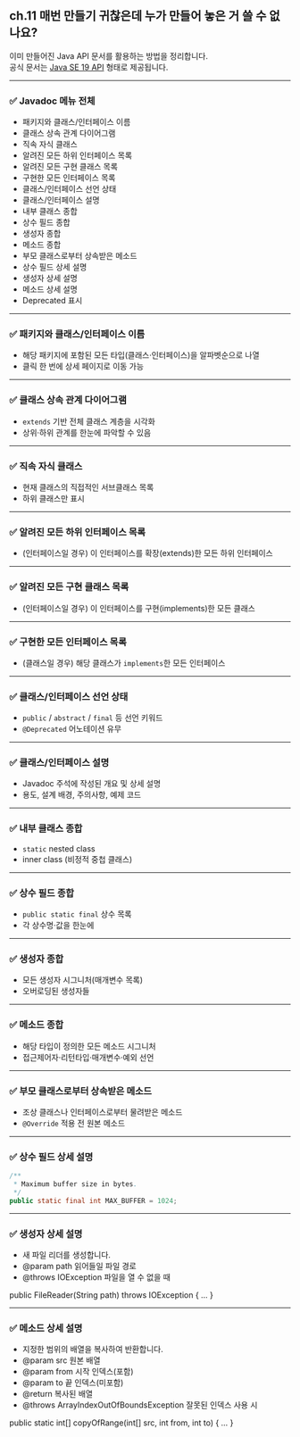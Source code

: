 ## ch.11 매번 만들기 귀찮은데 누가 만들어 놓은 거 쓸 수 없나요?

이미 만들어진 Java API 문서를 활용하는 방법을 정리합니다.  
공식 문서는 [Java SE 19 API](https://docs.oracle.com/en/java/javase/19/docs/api/index.html) 형태로 제공됩니다.

---

### ✅ Javadoc 메뉴 전체

- 패키지와 클래스/인터페이스 이름  
- 클래스 상속 관계 다이어그램  
- 직속 자식 클래스  
- 알려진 모든 하위 인터페이스 목록  
- 알려진 모든 구현 클래스 목록  
- 구현한 모든 인터페이스 목록  
- 클래스/인터페이스 선언 상태  
- 클래스/인터페이스 설명  
- 내부 클래스 종합  
- 상수 필드 종합  
- 생성자 종합  
- 메소드 종합  
- 부모 클래스로부터 상속받은 메소드  
- 상수 필드 상세 설명  
- 생성자 상세 설명  
- 메소드 상세 설명  
- Deprecated 표시  

---

### ✅ 패키지와 클래스/인터페이스 이름  
- 해당 패키지에 포함된 모든 타입(클래스·인터페이스)을 알파벳순으로 나열  
- 클릭 한 번에 상세 페이지로 이동 가능  

---

### ✅ 클래스 상속 관계 다이어그램  
- `extends` 기반 전체 클래스 계층을 시각화  
- 상위·하위 관계를 한눈에 파악할 수 있음  

---

### ✅ 직속 자식 클래스  
- 현재 클래스의 직접적인 서브클래스 목록  
- 하위 클래스만 표시  

---

### ✅ 알려진 모든 하위 인터페이스 목록  
- (인터페이스일 경우) 이 인터페이스를 확장(extends)한 모든 하위 인터페이스  

---

### ✅ 알려진 모든 구현 클래스 목록  
- (인터페이스일 경우) 이 인터페이스를 구현(implements)한 모든 클래스  

---

### ✅ 구현한 모든 인터페이스 목록  
- (클래스일 경우) 해당 클래스가 `implements`한 모든 인터페이스  

---

### ✅ 클래스/인터페이스 선언 상태  
- `public` / `abstract` / `final` 등 선언 키워드  
- `@Deprecated` 어노테이션 유무  

---

### ✅ 클래스/인터페이스 설명  
- Javadoc 주석에 작성된 개요 및 상세 설명  
- 용도, 설계 배경, 주의사항, 예제 코드  

---

### ✅ 내부 클래스 종합  
- `static` nested class  
- inner class (비정적 중첩 클래스)  

---

### ✅ 상수 필드 종합  
- `public static final` 상수 목록  
- 각 상수명·값을 한눈에  

---

### ✅ 생성자 종합  
- 모든 생성자 시그니처(매개변수 목록)  
- 오버로딩된 생성자들  

---

### ✅ 메소드 종합  
- 해당 타입이 정의한 모든 메소드 시그니처  
- 접근제어자·리턴타입·매개변수·예외 선언  

---

### ✅ 부모 클래스로부터 상속받은 메소드  
- 조상 클래스나 인터페이스로부터 물려받은 메소드  
- `@Override` 적용 전 원본 메소드  

---

### ✅ 상수 필드 상세 설명  
```java
/**
 * Maximum buffer size in bytes.
 */
public static final int MAX_BUFFER = 1024;
```
---

### ✅ 생성자 상세 설명
 * 새 파일 리더를 생성합니다.
 * @param path 읽어들일 파일 경로
 * @throws IOException 파일을 열 수 없을 때
   
public FileReader(String path) throws IOException { … }

---

### ✅ 메소드 상세 설명
 * 지정한 범위의 배열을 복사하여 반환합니다.
 * @param src 원본 배열
 * @param from 시작 인덱스(포함)
 * @param to   끝 인덱스(미포함)
 * @return 복사된 배열
 * @throws ArrayIndexOutOfBoundsException 잘못된 인덱스 사용 시

public static int[] copyOfRange(int[] src, int from, int to) { … }

